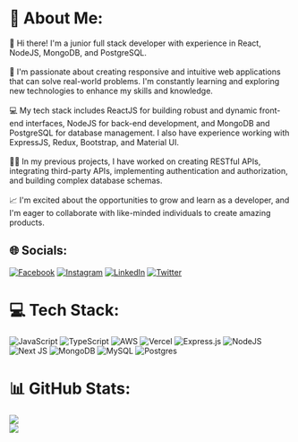 # 💫 About Me:
👋 Hi there! I'm a junior full stack developer with experience in React, NodeJS, MongoDB, and PostgreSQL.<br><br>🚀 I'm passionate about creating responsive and intuitive web applications that can solve real-world problems. I'm constantly learning and exploring new technologies to enhance my skills and knowledge.<br><br>💻 My tech stack includes ReactJS for building robust and dynamic front-end interfaces, NodeJS for back-end development, and MongoDB and PostgreSQL for database management. I also have experience working with ExpressJS, Redux, Bootstrap, and Material UI.<br><br>👨‍💻 In my previous projects, I have worked on creating RESTful APIs, integrating third-party APIs, implementing authentication and authorization, and building complex database schemas.<br><br>📈 I'm excited about the opportunities to grow and learn as a developer, and I'm eager to collaborate with like-minded individuals to create amazing products.


## 🌐 Socials:
[![Facebook](https://img.shields.io/badge/Facebook-%231877F2.svg?logo=Facebook&logoColor=white)](https://www.facebook.com/edwin.muhoro.71) [![Instagram](https://img.shields.io/badge/Instagram-%23E4405F.svg?logo=Instagram&logoColor=white)](https://www.instagram.com/react.ninja/) [![LinkedIn](https://img.shields.io/badge/LinkedIn-%230077B5.svg?logo=linkedin&logoColor=white)](https://www.linkedin.com/in/edward-muhoro-438761231/) [![Twitter](https://img.shields.io/badge/Twitter-%231DA1F2.svg?logo=Twitter&logoColor=white)](https://twitter.com/CodesEddie) 

# 💻 Tech Stack:
![JavaScript](https://img.shields.io/badge/javascript-%23323330.svg?style=for-the-badge&logo=javascript&logoColor=%23F7DF1E) ![TypeScript](https://img.shields.io/badge/typescript-%23007ACC.svg?style=for-the-badge&logo=typescript&logoColor=white) ![AWS](https://img.shields.io/badge/AWS-%23FF9900.svg?style=for-the-badge&logo=amazon-aws&logoColor=white) ![Vercel](https://img.shields.io/badge/vercel-%23000000.svg?style=for-the-badge&logo=vercel&logoColor=white) ![Express.js](https://img.shields.io/badge/express.js-%23404d59.svg?style=for-the-badge&logo=express&logoColor=%2361DAFB) ![NodeJS](https://img.shields.io/badge/node.js-6DA55F?style=for-the-badge&logo=node.js&logoColor=white) ![Next JS](https://img.shields.io/badge/Next-black?style=for-the-badge&logo=next.js&logoColor=white) ![MongoDB](https://img.shields.io/badge/MongoDB-%234ea94b.svg?style=for-the-badge&logo=mongodb&logoColor=white) ![MySQL](https://img.shields.io/badge/mysql-%2300f.svg?style=for-the-badge&logo=mysql&logoColor=white) ![Postgres](https://img.shields.io/badge/postgres-%23316192.svg?style=for-the-badge&logo=postgresql&logoColor=white)
# 📊 GitHub Stats:
![](https://github-readme-streak-stats.herokuapp.com/?user=eddiemuhoro&theme=dark&hide_border=false)<br/>
![](https://github-readme-stats.vercel.app/api/top-langs/?username=eddiemuhoro&theme=dark&hide_border=false&include_all_commits=true&count_private=false&layout=compact)


<!-- Proudly created with GPRM ( https://gprm.itsvg.in ) -->

